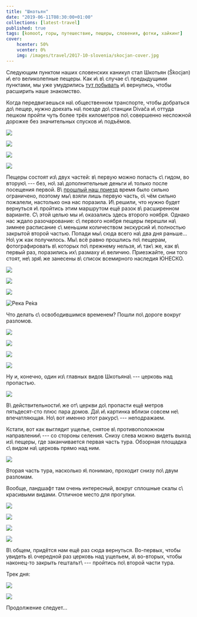 ```yaml
---
title: "Шкотьян"
date: "2019-06-11T08:30:00+01:00"
collections: [latest-travel]
published: true
tags: [komoot, горы, путешествие, пещеры, словения, фотки, хайкинг]
cover:
    hcenter: 50%
    vcenter: 0%
    img: /images/travel/2017-10-slovenia/skocjan-cover.jpg
---
```


Следующим пунктом наших словенских каникул стал Шкотьян (Škocjan) и\ его 
великолепные пещеры. Как и\ в\ случае с\ предыдущими пунктами, мы уже умудрились 
[тут побывать][previous] и\ вернулись, чтобы расширить наше знакомство.

<!--more-->

Когда передвигаешься на\ общественном транспорте, чтобы добраться до\ пещер, 
нужно доехать на\ поезде до\ станции Divača и\ оттуда пешком пройти чуть более 
трёх километров по\ совершенно несложной дорожке без значительных спусков 
и\ подъёмов.

![](/images/travel/2017-10-slovenia/skocjan-road-1.jpg)

![](/images/travel/2017-10-slovenia/skocjan-road-2.jpg)

![](/images/travel/2017-10-slovenia/skocjan-road-3.jpg)

![](/images/travel/2017-10-slovenia/skocjan-road-4-pano.jpg)

Пещеры состоят из\ двух частей: в\ первую можно попасть с\ гидом, во вторую\ --- 
без, но\ за\ дополнительные деньги и\ только после посещения первой. В\ [прошлый 
наш приезд][previous] время было сильно ограничено, поэтому мы\ взяли лишь 
первую часть, о\ чём сильно пожалели, настолько она нас поразила. И\ решили, что 
нужно будет вернуться и\ пройтись этим маршрутом ещё разок в\ расширенном 
варианте. С\ этой целью мы и\ оказались здесь второго ноября. Однако нас ждало 
разочарование: с\ первого ноября пещеры перешли на\ зимнее расписание с\ меньшим 
количеством экскурсий и\ полностью закрытой второй частью. Попади мы\ сюда всего 
на\ два дня раньше... Но\ уж как получилось. Мы\ всё равно прошлись по\ пещерам, 
фотографировать в\ которых по\ прежнему нельзя, и\ так\ же, как в\ первый раз, 
поразились их\ размаху и\ величию. Приезжайте, они того стоят, не\ зря\ же 
занесены в\ список всемирного наследия ЮНЕСКО.

![](/images/travel/2017-10-slovenia/skocjan-cave-1.jpg)

![](/images/travel/2017-10-slovenia/skocjan-cave-2.jpg)

![](/images/travel/2017-10-slovenia/skocjan-cave-3.jpg)

![Река Ре́ка](/images/travel/2017-10-slovenia/skocjan-cave-4.jpg)

Что делать с\ освободившимся временем? Пошли по\ дороге вокруг разломов.

![](/images/travel/2017-10-slovenia/skocjan-around-1.jpg)

![](/images/travel/2017-10-slovenia/skocjan-around-2.jpg)

![](/images/travel/2017-10-slovenia/skocjan-around-3.jpg)

![](/images/travel/2017-10-slovenia/skocjan-around-4.jpg)

Ну и, конечно, один из\ главных видов Шкотьяна\ --- церковь над пропастью.

![](/images/travel/2017-10-slovenia/skocjan-church.jpg)

В\ действительности\ же от\ церкви до\ пропасти ещё метров пятьдесят-сто плюс пара 
домов. Да\ и\ картинка вблизи совсем не\ впечатляющая. Но\ вот именно этот 
ракурс\ --- неподражаем.

Кстати, вот как выглядит ущелье, снятое в\ противоположном направлении\ --- со 
стороны селения. Снизу слева можно видеть выход из\ пещеры, где заканчивается 
первая часть тура. Обзорная площадка с\ видом на\ церковь прямо над ним.

![](/images/travel/2017-10-slovenia/skocjan-back.jpg)

Вторая часть тура, насколько я\ понимаю, проходит снизу по\ двум разломам. 

Вообще, ландшафт там очень интересный, вокруг сплошные скалы с\ красивыми 
видами. Отличное место для прогулки.

![](/images/travel/2017-10-slovenia/skocjan-view-1.jpg)

![](/images/travel/2017-10-slovenia/skocjan-view-2-pano.jpg)

![](/images/travel/2017-10-slovenia/skocjan-view-3.jpg)

![](/images/travel/2017-10-slovenia/skocjan-view-4.jpg)

В\ общем, придётся нам ещё раз сюда вернуться. Во-первых, чтобы увидеть 
в\ очередной раз церковь над ущельем, а\ во-вторых, чтобы наконец-то закрыть 
гештальт\ --- пройтись по\ второй части тура.

Трек дня:

![](iframe:https://www.komoot.de/tour/24807017/embed)

![](/images/travel/2017-10-slovenia/skocjan-end.jpg)

Продолжение следует...

[previous]: /post/eurotrip-2014-postojna-skocjan/
